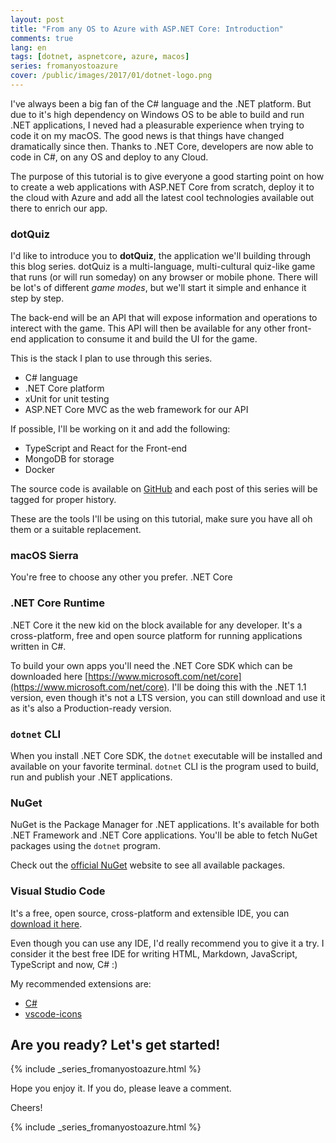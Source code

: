 ```yaml
---
layout: post
title: "From any OS to Azure with ASP.NET Core: Introduction"
comments: true
lang: en
tags: [dotnet, aspnetcore, azure, macos]
series: fromanyostoazure
cover: /public/images/2017/01/dotnet-logo.png
---
```


I've always been a big fan of the C# language and the .NET platform. But due to it's high dependency on Windows OS to be able to build and run .NET applications, I neved had a pleasurable experience when trying to code it on my macOS. The good news is that things have changed dramatically since then. Thanks to .NET Core, developers are now able to code in C#, on any OS and deploy to any Cloud.

The purpose of this tutorial is to give everyone a good starting point on how to create a web applications with ASP.NET Core from scratch, deploy it to the cloud with Azure and add all the latest cool technologies available out there to enrich our app.

### dotQuiz

I'd like to introduce you to **dotQuiz**, the application we'll building through this blog series. dotQuiz is a multi-language, multi-cultural quiz-like game that runs (or will run someday) on any browser or mobile phone. There will be lot's of different *game modes*, but we'll start it simple and enhance it step by step.

The back-end will be an API that will expose information and operations to interect with the game. This API will then be available for any other front-end application to consume it and build the UI for the game.

This is the stack I plan to use through this series.

- C# language 
- .NET Core platform
- xUnit for unit testing
- ASP.NET Core MVC as the web framework for our API

If possible, I'll be working on it and add the following:

- TypeScript and React for the Front-end
- MongoDB for storage
- Docker

The source code is available on [GitHub](https://github.com/goenning/dotquiz-api) and each post of this series will be tagged for proper history.

These are the tools I'll be using on this tutorial, make sure you have all oh them or a suitable replacement.

### macOS Sierra 

You're free to choose any other you prefer. <i class="fa fa-heart" aria-hidden="true"></i> .NET Core

### .NET Core Runtime

.NET Core it the new kid on the block available for any developer. It's a cross-platform, free and open source platform for running applications written in C#.

To build your own apps you'll need the .NET Core SDK which can be downloaded here [https://www.microsoft.com/net/core](https://www.microsoft.com/net/core). I'll be doing this with the .NET 1.1 version, even though it's not a LTS version, you can still download and use it as it's also a Production-ready version.

### `dotnet` CLI

When you install .NET Core SDK, the `dotnet` executable will be installed and available on your favorite terminal. `dotnet` CLI is the program used to build, run and publish your .NET applications.

### NuGet

NuGet is the Package Manager for .NET applications. It's available for both .NET Framework and .NET Core applications. You'll be able to fetch NuGet packages using the `dotnet` program.

Check out the [official NuGet](https://www.nuget.org/packages) website to see all available packages.

### Visual Studio Code

It's a free, open source, cross-platform and extensible IDE, you can [download it here](https://code.visualstudio.com/).

Even though you can use any IDE, I'd really recommend you to give it a try. I consider it the best free IDE for writing HTML, Markdown, JavaScript, TypeScript and now, C# :)

My recommended extensions are:

- [C#](https://marketplace.visualstudio.com/items?itemName=ms-vscode.csharp)
- [vscode-icons](https://marketplace.visualstudio.com/items?itemName=robertohuertasm.vscode-icons)

## Are you ready? Let's get started!


{% include _series_fromanyostoazure.html %}

Hope you enjoy it. If you do, please leave a comment.

Cheers!

{% include _series_fromanyostoazure.html %}